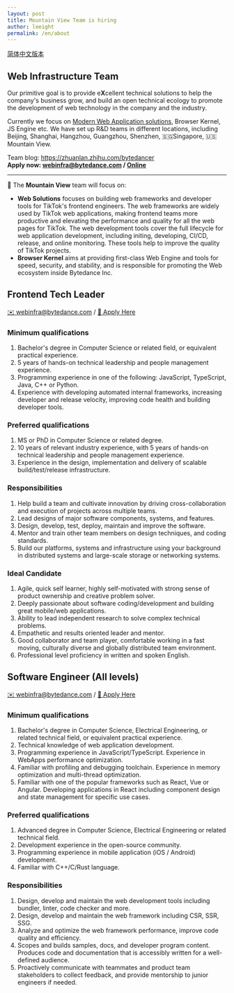 ```yaml
---
layout: post
title: Mountain View Team is hiring
author: leeight
permalink: /en/about
---
```


[简体中文版本](/about)

## Web Infrastructure Team

Our primitive goal is to provide e**X**cellent technical solutions to help the company's business grow, and build an open technical ecology to promote the development of web technology in the company and the industry.

Currently we focus on [Modern Web Application solutions](https://zhuanlan.zhihu.com/p/88616149), Browser Kernel, JS Engine  etc. We have set up R&D teams in different locations, including Beijing, Shanghai, Hangzhou, Guangzhou, Shenzhen, 🇸🇬Singapore, 🇺🇸Mountain View.

Team blog: <https://zhuanlan.zhihu.com/bytedancer>  
**Apply now: <webinfra@bytedance.com> / [Online](https://careers.tiktok.com/position/7148569736305019143/detail)**

---

📖 The **Mountain View** team will focus on:

* **Web Solutions** focuses on building web frameworks and developer tools for TikTok's frontend engineers. The web frameworks are widely used by TikTok web applications, making frontend teams more productive and elevating the performance and quality for all the web pages for TikTok. The web development tools cover the full lifecycle for web application development, including initing, developing, CI/CD, release, and online monitoring. These tools help to improve the quality of TikTok projects.
* **Browser Kernel** aims at providing first-class Web Engine and tools for speed, security, and stability, and is responsible for promoting the Web ecosystem inside Bytedance Inc.

## Frontend Tech Leader

[✉️ webinfra@bytedance.com](mailto:webinfra@bytedance.com) / [🔗 Apply Here](https://careers.tiktok.com/position/7148569736305019143/detail)

### Minimum qualifications

1. Bachelor's degree in Computer Science or related field, or equivalent practical experience.
2. 5 years of hands-on technical leadership and people management experience.
3. Programming experience in one of the following: JavaScript, TypeScript, Java, C++ or Python.
4. Experience with developing automated internal frameworks, increasing developer and release velocity, improving code health and building developer tools.

### Preferred qualifications

1. MS or PhD in Computer Science or related degree.
2. 10 years of relevant industry experience, with 5 years of hands-on technical leadership and people management experience.
3. Experience in the design, implementation and delivery of scalable build/test/release infrastructure.

### Responsibilities

1. Help build a team and cultivate innovation by driving cross-collaboration and execution of projects across multiple teams.
2. Lead designs of major software components, systems, and features.
3. Design, develop, test, deploy, maintain and improve the software.
4. Mentor and train other team members on design techniques, and coding standards.
5. Build our platforms, systems and infrastructure using your background in distributed systems and large-scale storage or networking systems.

### Ideal Candidate

1. Agile, quick self learner, highly self-motivated with strong sense of product ownership and creative problem solver.
2. Deeply passionate about software coding/development and building great mobile/web applications.
3. Ability to lead independent research to solve complex technical problems.
4. Empathetic and results oriented leader and mentor.
5. Good collaborator and team player, comfortable working in a fast moving, culturally diverse and globally distributed team environment.
6. Professional level proficiency in written and spoken English.

## Software Engineer (All levels)

[✉️ webinfra@bytedance.com](mailto:webinfra@bytedance.com) / [🔗 Apply Here](https://careers.tiktok.com/position/7148569736305019143/detaill)

### Minimum qualifications

1. Bachelor's degree in Computer Science, Electrical Engineering, or related technical field, or equivalent practical experience.
2. Technical knowledge of web application development.
3. Programming experience in JavaScript/TypeScript. Experience in WebApps performance optimization.
4. Familiar with profiling and debugging toolchain. Experience in memory optimization and multi-thread optimization.
5. Familiar with one of the popular frameworks such as React, Vue or Angular. Developing applications in React including component design and state management for specific use cases.

### Preferred qualifications

1. Advanced degree in Computer Science, Electrical Engineering or related technical field.
2. Development experience in the open-source community.
3. Programming experience in mobile application (iOS / Android) development.
4. Familiar with C++/C/Rust language.

### Responsibilities

1. Design, develop and maintain the web development tools including bundler, linter, code checker and more.
2. Design, develop and maintain the web framework including CSR, SSR, SSG.
3. Analyze and optimize the web framework performance, improve code quality and efficiency.
4. Scopes and builds samples, docs, and developer program content. Produces code and documentation that is accessibly written for a well-defined audience.
5. Proactively communicate with teammates and product team stakeholders to collect feedback, and provide mentorship to junior engineers if needed.